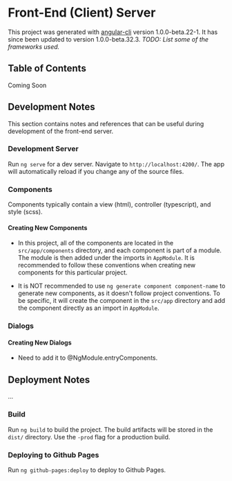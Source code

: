 # Front-End (Client) Server
This project was generated with [angular-cli](https://github.com/angular/angular-cli) version 1.0.0-beta.22-1. It has since been updated to version 1.0.0-beta.32.3. _TODO: List some of the frameworks used._
## Table of Contents
Coming Soon

## Development Notes
This section contains notes and references that can be useful during development of the front-end server.

### Development Server
Run `ng serve` for a dev server. Navigate to `http://localhost:4200/`. The app will automatically reload if you change any of the source files.

### Components
Components typically contain a view (html), controller (typescript), and style (scss).

#### Creating New Components
* In this project, all of the components are located in the `src/app/components` directory, and each component is part of a module. The module is then added under the imports in `AppModule`. It is recommended to follow these conventions when creating new components for this particular project.

* It is NOT recommended to use `ng generate component component-name` to generate new components, as it doesn't follow project conventions. To be specific, it will create the component in the `src/app` directory and add the component directly as an import in `AppModule`.

### Dialogs

#### Creating New Dialogs
* Need to add it to @NgModule.entryComponents.

## Deployment Notes
...

### Build
Run `ng build` to build the project. The build artifacts will be stored in the `dist/` directory. Use the `-prod` flag for a production build.

### Deploying to Github Pages
Run `ng github-pages:deploy` to deploy to Github Pages.
